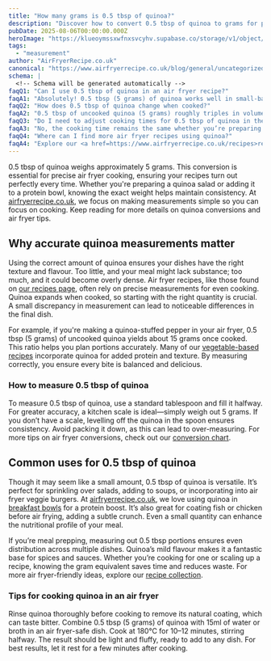 ```yaml
---
title: "How many grams is 0.5 tbsp of quinoa?"
description: "Discover how to convert 0.5 tbsp of quinoa to grams for perfect air fryer recipes. Get accurate measurements in seconds!"
pubDate: 2025-08-06T00:00:00.000Z
heroImage: "https://klueoymssxwfnxsvcyhv.supabase.co/storage/v1/object/public/Shmucket/how-many-grams-is-0-5-tbsp-of-quinoa.webp"
tags:
  - "measurement"
author: "AirFryerRecipe.co.uk"
canonical: "https://www.airfryerrecipe.co.uk/blog/general/uncategorized/how-many-grams-is-0-5-tbsp-of-quinoa"
schema: |
  <!-- Schema will be generated automatically -->
faqQ1: "Can I use 0.5 tbsp of quinoa in an air fryer recipe?"
faqA1: "Absolutely! 0.5 tbsp (5 grams) of quinoa works well in small-batch air fryer recipes, like coatings or toppings. Just ensure it’s evenly distributed for consistent cooking. For larger portions, scale up the measurement accordingly."
faqQ2: "How does 0.5 tbsp of quinoa change when cooked?"
faqA2: "0.5 tbsp of uncooked quinoa (5 grams) roughly triples in volume when cooked, yielding about 15 grams. This expansion makes it ideal for bulking up meals without starting with a large quantity. Always account for this when planning your recipes."
faqQ3: "Do I need to adjust cooking times for 0.5 tbsp of quinoa in the air fryer?"
faqA3: "No, the cooking time remains the same whether you’re preparing 0.5 tbsp or a larger amount. Just ensure the quinoa is spread evenly in the air fryer basket or dish for uniform heat distribution."
faqQ4: "Where can I find more air fryer recipes using quinoa?"
faqA4: "Explore our <a href=https://www.airfryerrecipe.co.uk/recipes>recipes section</a> for creative ways to use quinoa in your air fryer. From breakfast bowls to crispy coatings, we’ve got plenty of inspiration to make the most of this versatile ingredient."
---
```

<p>0.5 tbsp of quinoa weighs approximately 5 grams. This conversion is essential for precise air fryer cooking, ensuring your recipes turn out perfectly every time. Whether you're preparing a quinoa salad or adding it to a protein bowl, knowing the exact weight helps maintain consistency. At <a href=https://www.airfryerrecipe.co.uk>airfryerrecipe.co.uk</a>, we focus on making measurements simple so you can focus on cooking. Keep reading for more details on quinoa conversions and air fryer tips.</p>

<h2>Why accurate quinoa measurements matter</h2>  
<p>Using the correct amount of quinoa ensures your dishes have the right texture and flavour. Too little, and your meal might lack substance; too much, and it could become overly dense. Air fryer recipes, like those found on <a href=https://www.airfryerrecipe.co.uk/recipes>our recipes page</a>, often rely on precise measurements for even cooking. Quinoa expands when cooked, so starting with the right quantity is crucial. A small discrepancy in measurement can lead to noticeable differences in the final dish.</p>  

<p>For example, if you're making a quinoa-stuffed pepper in your air fryer, 0.5 tbsp (5 grams) of uncooked quinoa yields about 15 grams once cooked. This ratio helps you plan portions accurately. Many of our <a href=https://www.airfryerrecipe.co.uk/recipe-category/vegetables>vegetable-based recipes</a> incorporate quinoa for added protein and texture. By measuring correctly, you ensure every bite is balanced and delicious.</p>  

<h3>How to measure 0.5 tbsp of quinoa</h3>  
<p>To measure 0.5 tbsp of quinoa, use a standard tablespoon and fill it halfway. For greater accuracy, a kitchen scale is ideal—simply weigh out 5 grams. If you don’t have a scale, levelling off the quinoa in the spoon ensures consistency. Avoid packing it down, as this can lead to over-measuring. For more tips on air fryer conversions, check out our <a href=https://www.airfryerrecipe.co.uk/air-fryer-conversion-chart>conversion chart</a>.</p>  

<h2>Common uses for 0.5 tbsp of quinoa</h2>  
<p>Though it may seem like a small amount, 0.5 tbsp of quinoa is versatile. It’s perfect for sprinkling over salads, adding to soups, or incorporating into air fryer veggie burgers. At <a href=https://www.airfryerrecipe.co.uk>airfryerrecipe.co.uk</a>, we love using quinoa in <a href=https://www.airfryerrecipe.co.uk/recipe-category/breakfast>breakfast bowls</a> for a protein boost. It’s also great for coating fish or chicken before air frying, adding a subtle crunch. Even a small quantity can enhance the nutritional profile of your meal.</p>  

<p>If you’re meal prepping, measuring out 0.5 tbsp portions ensures even distribution across multiple dishes. Quinoa’s mild flavour makes it a fantastic base for spices and sauces. Whether you’re cooking for one or scaling up a recipe, knowing the gram equivalent saves time and reduces waste. For more air fryer-friendly ideas, explore our <a href=https://www.airfryerrecipe.co.uk/recipes>recipe collection</a>.</p>  

<h3>Tips for cooking quinoa in an air fryer</h3>  
<p>Rinse quinoa thoroughly before cooking to remove its natural coating, which can taste bitter. Combine 0.5 tbsp (5 grams) of quinoa with 15ml of water or broth in an air fryer-safe dish. Cook at 180°C for 10–12 minutes, stirring halfway. The result should be light and fluffy, ready to add to any dish. For best results, let it rest for a few minutes after cooking.</p>
